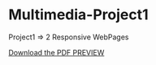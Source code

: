 # Multimedia-Project1
Project1 => 2 Responsive WebPages

[Download the PDF PREVIEW](https://github.com/amrs12145/Multimedia-Project1/blob/main/screenshots/Screen%20shots.pdf)
